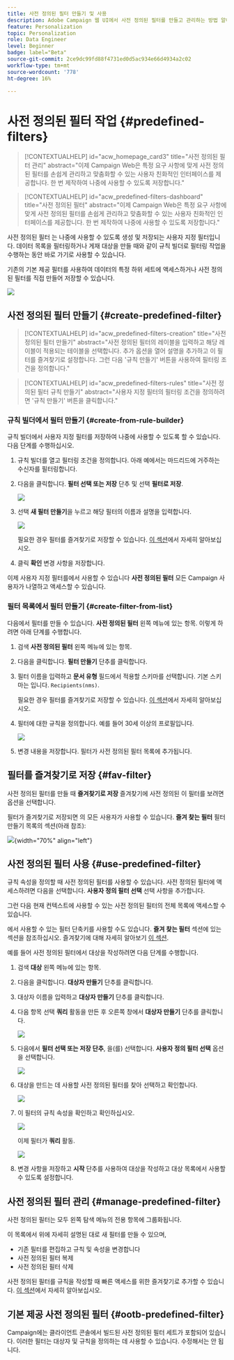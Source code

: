 ```yaml
---
title: 사전 정의된 필터 만들기 및 사용
description: Adobe Campaign 웹 UI에서 사전 정의된 필터를 만들고 관리하는 방법 알아보기
feature: Personalization
topic: Personalization
role: Data Engineer
level: Beginner
badge: label="Beta"
source-git-commit: 2ce9dc99fd88f4731ed0d5ac934e66d4934a2c02
workflow-type: tm+mt
source-wordcount: '778'
ht-degree: 16%

---
```


# 사전 정의된 필터 작업 {#predefined-filters}

>[!CONTEXTUALHELP]
>id="acw_homepage_card3"
>title="사전 정의된 필터 관리"
>abstract="이제 Campaign Web은 특정 요구 사항에 맞게 사전 정의된 필터를 손쉽게 관리하고 맞춤화할 수 있는 사용자 친화적인 인터페이스를 제공합니다. 한 번 제작하여 나중에 사용할 수 있도록 저장합니다."

>[!CONTEXTUALHELP]
>id="acw_predefined-filters-dashboard"
>title="사전 정의된 필터"
>abstract="이제 Campaign Web은 특정 요구 사항에 맞게 사전 정의된 필터를 손쉽게 관리하고 맞춤화할 수 있는 사용자 친화적인 인터페이스를 제공합니다. 한 번 제작하여 나중에 사용할 수 있도록 저장합니다."

사전 정의된 필터 는 나중에 사용할 수 있도록 생성 및 저장되는 사용자 지정 필터입니다. 데이터 목록을 필터링하거나 게재 대상을 만들 때와 같이 규칙 빌더로 필터링 작업을 수행하는 동안 바로 가기로 사용할 수 있습니다.

기존의 기본 제공 필터를 사용하여 데이터의 특정 하위 세트에 액세스하거나 사전 정의된 필터를 직접 만들어 저장할 수 있습니다.

![](assets/predefined-filters-menu.png)


## 사전 정의된 필터 만들기 {#create-predefined-filter}

>[!CONTEXTUALHELP]
>id="acw_predefined-filters-creation"
>title="사전 정의된 필터 만들기"
>abstract="사전 정의된 필터의 레이블을 입력하고 해당 레이블이 적용되는 테이블을 선택합니다. 추가 옵션을 열어 설명을 추가하고 이 필터를 즐겨찾기로 설정합니다. 그런 다음 &#39;규칙 만들기&#39; 버튼을 사용하여 필터링 조건을 정의합니다."

>[!CONTEXTUALHELP]
>id="acw_predefined-filters-rules"
>title="사전 정의된 필터 규칙 만들기"
>abstract="사용자 지정 필터의 필터링 조건을 정의하려면 &#39;규칙 만들기&#39; 버튼을 클릭합니다."

### 규칙 빌더에서 필터 만들기 {#create-from-rule-builder}

규칙 빌더에서 사용자 지정 필터를 저장하여 나중에 사용할 수 있도록 할 수 있습니다. 다음 단계를 수행하십시오.

1. 규칙 빌더를 열고 필터링 조건을 정의합니다. 아래 예에서는 마드리드에 거주하는 수신자를 필터링합니다.
1. 다음을 클릭합니다. **필터 선택 또는 저장** 단추 및 선택 **필터로 저장**.

   ![](assets/predefined-filters-save.png)

1. 선택 **새 필터 만들기**&#x200B;을 누르고 해당 필터의 이름과 설명을 입력합니다.

   ![](assets/predefined-filters-save-filter.png)

   필요한 경우 필터를 즐겨찾기로 저장할 수 있습니다. [이 섹션](#fav-filter)에서 자세히 알아보십시오.

1. 클릭 **확인** 변경 사항을 저장합니다.

이제 사용자 지정 필터를에서 사용할 수 있습니다 **사전 정의된 필터** 모든 Campaign 사용자가 나열하고 액세스할 수 있습니다.


### 필터 목록에서 필터 만들기 {#create-filter-from-list}


다음에서 필터를 만들 수 있습니다. **사전 정의된 필터** 왼쪽 메뉴에 있는 항목. 이렇게 하려면 아래 단계를 수행합니다.

1. 검색 **사전 정의된 필터** 왼쪽 메뉴에 있는 항목.
1. 다음을 클릭합니다. **필터 만들기** 단추를 클릭합니다.
1. 필터 이름을 입력하고 **문서 유형** 필드에서 적용할 스키마를 선택합니다. 기본 스키마는 입니다. `Recipients(nms)`.

   필요한 경우 필터를 즐겨찾기로 저장할 수 있습니다. [이 섹션](#fav-filter)에서 자세히 알아보십시오.

1. 필터에 대한 규칙을 정의합니다. 예를 들어 30세 이상의 프로필입니다.

   ![](assets/filter-30+.png)

1. 변경 내용을 저장합니다. 필터가 사전 정의된 필터 목록에 추가됩니다.


## 필터를 즐겨찾기로 저장 {#fav-filter}

사전 정의된 필터를 만들 때 **즐겨찾기로 저장** 즐겨찾기에 사전 정의된 이 필터를 보려면 옵션을 선택합니다.


필터가 즐겨찾기로 저장되면 의 모든 사용자가 사용할 수 있습니다. **즐겨 찾는 필터** 필터 만들기 목록의 섹션(아래 참조):

![](assets/predefined-filters-favorite.png){width="70%" align="left"}


## 사전 정의된 필터 사용 {#use-predefined-filter}

규칙 속성을 정의할 때 사전 정의된 필터를 사용할 수 있습니다. 사전 정의된 필터에 액세스하려면 다음을 선택합니다. **사용자 정의 필터 선택** 선택 사항을 추가합니다.

그런 다음 현재 컨텍스트에 사용할 수 있는 사전 정의된 필터의 전체 목록에 액세스할 수 있습니다.

에서 사용할 수 있는 필터 단축키를 사용할 수도 있습니다. **즐겨 찾는 필터** 섹션에 있는 섹션을 참조하십시오. 즐겨찾기에 대해 자세히 알아보기 [이 섹션](#fav-filter).

예를 들어 사전 정의된 필터에서 대상을 작성하려면 다음 단계를 수행합니다.

1. 검색 **대상** 왼쪽 메뉴에 있는 항목.
1. 다음을 클릭합니다. **대상자 만들기** 단추를 클릭합니다.
1. 대상자 이름을 입력하고 **대상자 만들기** 단추를 클릭합니다.
1. 다음 항목 선택 **쿼리** 활동을 만든 후 오른쪽 창에서 **대상자 만들기** 단추를 클릭합니다.

   ![](assets//build-audience-from-filter.png)

1. 다음에서 **필터 선택 또는 저장 단추**, 을(를) 선택합니다. **사용자 정의 필터 선택** 옵션을 선택합니다.

   ![](assets/build-audience-select-custom-filter.png)

1. 대상을 만드는 데 사용할 사전 정의된 필터를 찾아 선택하고 확인합니다.

   ![](assets/build-audience-filter-list.png)

1. 이 필터의 규칙 속성을 확인하고 확인하십시오.

   ![](assets/build-audience-check.png)

   이제 필터가 **쿼리** 활동.

   ![](assets/build-audience-confirm.png)

1. 변경 사항을 저장하고 **시작** 단추를 사용하여 대상을 작성하고 대상 목록에서 사용할 수 있도록 설정합니다.

## 사전 정의된 필터 관리 {#manage-predefined-filter}

사전 정의된 필터는 모두 왼쪽 탐색 메뉴의 전용 항목에 그룹화됩니다.

이 목록에서 위에 자세히 설명된 대로 새 필터를 만들 수 있으며,

* 기존 필터를 편집하고 규칙 및 속성을 변경합니다
* 사전 정의된 필터 복제
* 사전 정의된 필터 삭제

사전 정의된 필터를 규칙을 작성할 때 빠른 액세스를 위한 즐겨찾기로 추가할 수 있습니다. [이 섹션](#fav-filter)에서 자세히 알아보십시오.

## 기본 제공 사전 정의된 필터 {#ootb-predefined-filter}

Campaign에는 클라이언트 콘솔에서 빌드된 사전 정의된 필터 세트가 포함되어 있습니다. 이러한 필터는 대상자 및 규칙을 정의하는 데 사용할 수 있습니다. 수정해서는 안 됩니다.
